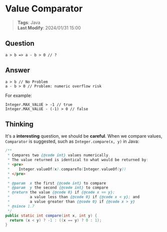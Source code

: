 # Value Comparator

>**Tags**: Java<br>**Last Modify**: 2024/01/31 15:00

## Question

```
a > b => a - b > 0 // ?
```

## Answer

```
a > b // No Problem
a - b > 0 // Problem: numeric overflow risk
```

For example:

```
Integer.MAX_VALUE > -1 // true
Integer.MAX_VALUE - (-1) > 0 // false
```

## Thinking

It's a **interesting** question, we should be **careful**. When we compare values, `Comparator` is suggested, such as `Integer.compare(x, y)` in Java:

```java
/**
 * Compares two {@code int} values numerically.
 * The value returned is identical to what would be returned by:
 * <pre>
 *    Integer.valueOf(x).compareTo(Integer.valueOf(y))
 * </pre>
 *
 * @param  x the first {@code int} to compare
 * @param  y the second {@code int} to compare
 * @return the value {@code 0} if {@code x == y};
 *         a value less than {@code 0} if {@code x < y}; and
 *         a value greater than {@code 0} if {@code x > y}
 * @since 1.7
 */
public static int compare(int x, int y) {
  return (x < y) ? -1 : ((x == y) ? 0 : 1);
}
```
